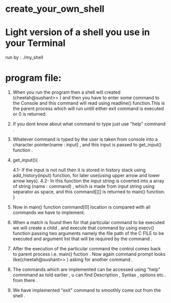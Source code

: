 # create_your_own_shell
# Light version of a shell you use in your Terminal 

run by : ./my_shell

# program file: 

1. When you run the program then a shell will created (cheetah@sushant>> ) and then you have to enter some command to the     Console and this command will read using readline() function.This is the parent process which will run untill either exit command is executed or 0 is returned. 

2. If you dont know about what command to type just use "help" command .

3. Whatever command is typed by the user is taken from console into a character pointer(name : input) , and this input is
   passed to get_input() function .

4. get_input(){
 
	4.1- If the input is not null then it is stored in history stack using add_history(input) function, for later
    use(using upper arrow and lower arrow   keys). 
    4.2- In this function the input string is coverted into a array of string (name : command) , which is made from input 
    string using separator as space, and this command[][] is returned to main() function. 
   } 

5. Now in main() function command[0] location is compared with all commands we have to implement.

6. When a match is found then for that particular command to be executed we will create a child , and execute that
   command by using execv() function passing two arguments namely the file path of the C FILE to be executed and argument
   list that will be required by the command .

7. After the execution of the particular command the control comes back to parent process i.e. main() fuction . Now again
   command prompt looks like(cheetah@sushant>> ) asking for another command .

8. The commands which are implemented can be accessed using "help" commmand as told earlier , u can find Description ,
   Syntax , options etc.. from there .

9. We have implemented "exit" command to smoothly come out from the shell .
